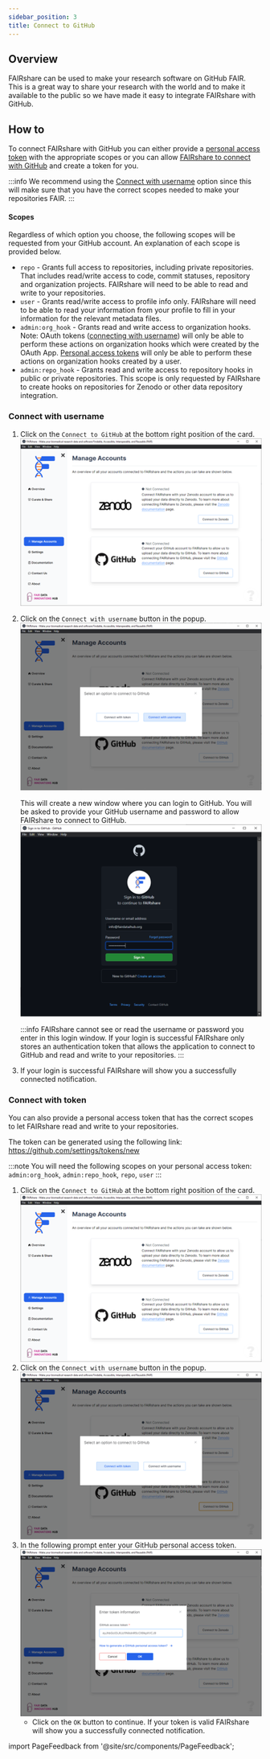 ```yaml
---
sidebar_position: 3
title: Connect to GitHub
---
```


## Overview

FAIRshare can be used to make your research software on GitHub FAIR. This is a great way to share your research with the world and to make it available to the public so we have made it easy to integrate FAIRshare with GitHub.

## How to

To connect FAIRshare with GitHub you can either provide a [personal access token](#connect-with-token) with the appropriate scopes or you can allow [FAIRshare to connect with GitHub](#connect-with-username) and create a token for you.

:::info
We recommend using the [Connect with username](#connect-with-username) option since this will make sure that you have the correct scopes needed to make your repositories FAIR.
:::

#### Scopes

Regardless of which option you choose, the following scopes will be requested from your GitHub account. An explanation of each scope is provided below.

- `repo` - Grants full access to repositories, including private repositories. That includes read/write access to code, commit statuses, repository and organization projects. FAIRshare will need to be able to read and write to your repositories.
- `user` - Grants read/write access to profile info only. FAIRshare will need to be able to read your information from your profile to fill in your information for the relevant metadata files.
- `admin:org_hook` - Grants read and write access to organization hooks. Note: OAuth tokens ([connecting with username](#connect-with-username)) will only be able to perform these actions on organization hooks which were created by the OAuth App. [Personal access tokens](#connect-with-token) will only be able to perform these actions on organization hooks created by a user.
- `admin:repo_hook` - Grants read and write access to repository hooks in public or private repositories. This scope is only requested by FAIRshare to create hooks on repositories for Zenodo or other data repository integration.

### Connect with username

1. Click on the `Connect to GitHub` at the bottom right position of the card.
   ![](./images/github-step1.png)
2. Click on the `Connect with username` button in the popup.
   ![](./images/github-step2.png)

   This will create a new window where you can login to GitHub. You will be asked to provide your GitHub username and password to allow FAIRshare to connect to GitHub.
   ![](./images/github-step3.png)

   :::info
   FAIRshare cannot see or read the username or password you enter in this login window. If your login is successful FAIRshare only stores an authentication token that allows the application to connect to GitHub and read and write to your repositories.
   :::

3. If your login is successful FAIRshare will show you a successfully connected notification.

### Connect with token

You can also provide a personal access token that has the correct scopes to let FAIRshare read and write to your repositories.

The token can be generated using the following link: https://github.com/settings/tokens/new

:::note
You will need the following scopes on your personal access token: `admin:org_hook`, `admin:repo_hook`, `repo`, `user`
:::

1. Click on the `Connect to GitHub` at the bottom right position of the card.
   ![](./images/github-step1.png)
2. Click on the `Connect with username` button in the popup.
   ![](./images/github-token-step2.png)
3. In the following prompt enter your GitHub personal access token.
   ![](./images/github-token-step3.png)
   - Click on the `OK` button to continue. If your token is valid FAIRshare will show you a successfully connected notification.

import PageFeedback from '@site/src/components/PageFeedback';

<PageFeedback />
